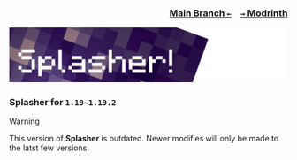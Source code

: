 ### <p align=right>[Main Branch `←`](https://github.com/KessokuTeaTime/Splasher)&emsp;[`→` Modrinth](https://modrinth.com/mod/splasher)</p>

![Banner](https://github.com/KessokuTeaTime/Splasher/blob/artwork/banner.png)

### Splasher for `1.19~1.19.2`

> [!WARNING]
> This version of **Splasher** is outdated. Newer modifies will only be made to the latst few versions.
